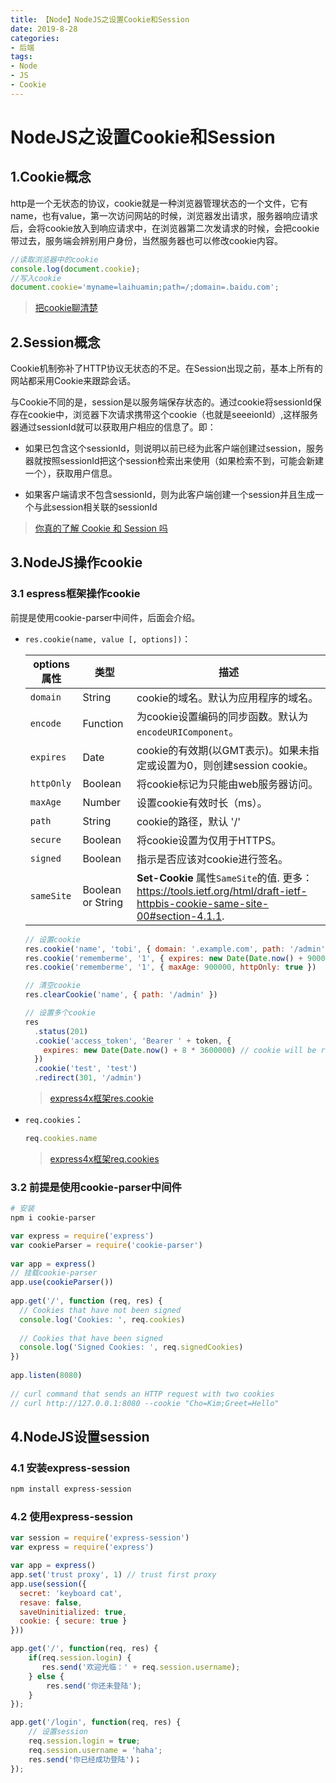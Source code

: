 ```yaml
---
title: 【Node】NodeJS之设置Cookie和Session
date: 2019-8-28
categories: 
- 后端
tags: 
- Node
- JS
- Cookie
---
```


# NodeJS之设置Cookie和Session

## 1.Cookie概念

http是一个无状态的协议，cookie就是一种浏览器管理状态的一个文件，它有name，也有value，第一次访问网站的时候，浏览器发出请求，服务器响应请求后，会将cookie放入到响应请求中，在浏览器第二次发请求的时候，会把cookie带过去，服务端会辨别用户身份，当然服务器也可以修改cookie内容。

```js
//读取浏览器中的cookie
console.log(document.cookie);
//写入cookie
document.cookie='myname=laihuamin;path=/;domain=.baidu.com';
```



> [把cookie聊清楚](https://juejin.im/post/59d1f59bf265da06700b0934)

## 2.Session概念

Cookie机制弥补了HTTP协议无状态的不足。在Session出现之前，基本上所有的网站都采用Cookie来跟踪会话。

与Cookie不同的是，session是以服务端保存状态的。通过cookie将sessionId保存在cookie中，浏览器下次请求携带这个cookie（也就是seeeionId）,这样服务器通过sessionId就可以获取用户相应的信息了。即：

+ 如果已包含这个sessionId，则说明以前已经为此客户端创建过session，服务器就按照sessionId把这个session检索出来使用（如果检索不到，可能会新建一个），获取用户信息。

+ 如果客户端请求不包含sessionId，则为此客户端创建一个session并且生成一个与此session相关联的sessionId

> [你真的了解 Cookie 和 Session 吗]()

## 3.NodeJS操作cookie

### 3.1 espress框架操作cookie

前提是使用cookie-parser中间件，后面会介绍。

+ `res.cookie(name, value [, options])`：

    | options属性 | 类型              | 描述                                                         |
    | ----------- | ----------------- | ------------------------------------------------------------ |
    | `domain`    | String            | cookie的域名。默认为应用程序的域名。                         |
    | `encode`    | Function          | 为cookie设置编码的同步函数。默认为`encodeURIComponent`。     |
    | `expires`   | Date              | cookie的有效期(以GMT表示)。如果未指定或设置为0，则创建session cookie。 |
    | `httpOnly`  | Boolean           | 将cookie标记为只能由web服务器访问。                          |
    | `maxAge`    | Number            | 设置cookie有效时长（ms）。                                   |
    | `path`      | String            | cookie的路径，默认 '/'                                       |
    | `secure`    | Boolean           | 将cookie设置为仅用于HTTPS。                                  |
    | `signed`    | Boolean           | 指示是否应该对cookie进行签名。                               |
    | `sameSite`  | Boolean or String | **Set-Cookie** 属性`SameSite`的值. 更多：https://tools.ietf.org/html/draft-ietf-httpbis-cookie-same-site-00#section-4.1.1. |

    ```js
    // 设置cookie
    res.cookie('name', 'tobi', { domain: '.example.com', path: '/admin', secure: true })
    res.cookie('rememberme', '1', { expires: new Date(Date.now() + 900000), httpOnly: true })
    res.cookie('rememberme', '1', { maxAge: 900000, httpOnly: true })

    // 清空cookie
    res.clearCookie('name', { path: '/admin' })

    // 设置多个cookie
    res
      .status(201)
      .cookie('access_token', 'Bearer ' + token, {
        expires: new Date(Date.now() + 8 * 3600000) // cookie will be removed after 8 hours
      })
      .cookie('test', 'test')
      .redirect(301, '/admin')
    ```
    
    > [express4x框架res.cookie](https://www.expressjs.com.cn/4x/api.html#res.cookie)
    
    
    
+ `req.cookies`：

    ```js
    req.cookies.name
    ```

    > [express4x框架req.cookies](https://www.expressjs.com.cn/4x/api.html#req.cookies)

### 3.2 前提是使用cookie-parser中间件

```sh
# 安装
npm i cookie-parser
```

```js
var express = require('express')
var cookieParser = require('cookie-parser')
 
var app = express()
// 挂载cookie-parser
app.use(cookieParser())
 
app.get('/', function (req, res) {
  // Cookies that have not been signed
  console.log('Cookies: ', req.cookies)
 
  // Cookies that have been signed
  console.log('Signed Cookies: ', req.signedCookies)
})
 
app.listen(8080)
 
// curl command that sends an HTTP request with two cookies
// curl http://127.0.0.1:8080 --cookie "Cho=Kim;Greet=Hello"
```

## 4.NodeJS设置session

### 4.1 安装express-session

```sh
npm install express-session
```



### 4.2 使用express-session

```js
var session = require('express-session')
var express = require('express')

var app = express()
app.set('trust proxy', 1) // trust first proxy
app.use(session({
  secret: 'keyboard cat',
  resave: false,
  saveUninitialized: true,
  cookie: { secure: true }
}))

app.get('/', function(req, res) {
    if(req.session.login) {
       res.send('欢迎光临：' + req.session.username);
    } else {
        res.send('你还未登陆');
    }
});

app.get('/login', function(req, res) {
    // 设置session
    req.session.login = true;
    req.session.username = 'haha';
    res.send('你已经成功登陆')；
});
```

